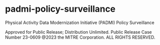 # padmi-policy-surveillance
Physical Activity Data Modernization Initiative (PADMI) Policy Surveillance

Approved for Public Release; Distribution Unlimited. Public Release Case Number 23-0609 @2023 the MITRE Corporation. ALL RIGHTS RESERVED.
